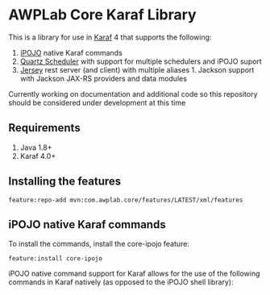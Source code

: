 # AWPLab Core Karaf Library

This is a library for use in [Karaf](http://karaf.apache.org/) 4 that supports the following:
  1. [iPOJO](http://felix.apache.org/documentation/subprojects/apache-felix-ipojo.html) native Karaf commands
  2. [Quartz Scheduler](https://quartz-scheduler.org/) with support for multiple schedulers and iPOJO suport
  3. [Jersey](https://jersey.java.net/) rest server (and client) with multiple aliases
    1.  Jackson support with Jackson JAX-RS providers and data modules


Currently working on documentation and additional code so this repository should be considered under development at this time

## Requirements
  1. Java 1.8+
  2. Karaf 4.0+


## Installing the features

```
feature:repo-add mvn:com.awplab.core/features/LATEST/xml/features
```

## iPOJO native Karaf commands

To install the commands, install the core-ipojo feature:
```
feature:install core-ipojo
```
iPOJO native command support for Karaf allows for the use of the following commands in Karaf natively (as opposed to the iPOJO shell library):
```

```





